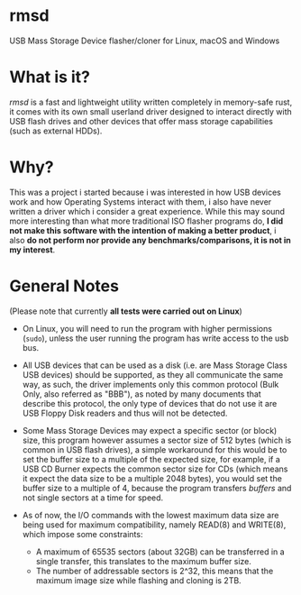 # rmsd
USB Mass Storage Device flasher/cloner for Linux, macOS and Windows

# What is it?
*rmsd* is a fast and lightweight utility written completely in memory-safe rust, it comes with its own small userland driver designed to interact directly with USB flash drives and other devices that offer mass storage capabilities (such as external HDDs).

# Why?
This was a project i started because i was interested in how USB devices work and how Operating Systems interact with them, i also have never written a driver which i consider a great experience.
While this may sound more interesting than what more traditional ISO flasher programs do, **I did not make this software with the intention of making a better product**, i also **do not perform nor provide any benchmarks/comparisons, it is not in my interest**.

# General Notes
(Please note that currently **all tests were carried out on Linux**)

- On Linux, you will need to run the program with higher permissions (``sudo``), unless the user running the program has write access to the usb bus.

- All USB devices that can be used as a disk (i.e. are Mass Storage Class USB devices) should be supported, as they all communicate the same way, as such, the driver implements only this common protocol (Bulk Only, also referred as "BBB"), as noted by many documents that describe this protocol, the only type of devices that do not use it are USB Floppy Disk readers and thus will not be detected.

- Some Mass Storage Devices may expect a specific sector (or block) size, this program however assumes a sector size of 512 bytes (which is common in USB flash drives), a simple workaround for this would be to set the buffer size to a multiple of the expected size, for example, if a USB CD Burner expects the common sector size for CDs (which means it expect the data size to be a multiple 2048 bytes), you would set the buffer size to a multiple of 4, because the program transfers *buffers* and not single sectors at a time for speed.
 
- As of now, the I/O commands with the lowest maximum data size are being used for maximum compatibility, namely READ(8) and WRITE(8), which impose some constraints:
    - A maximum of 65535 sectors (about 32GB) can be transferred in a single transfer, this translates to the maximum buffer size.
    - The number of addressable sectors is 2^32, this means that the maximum image size while flashing and cloning is 2TB.
